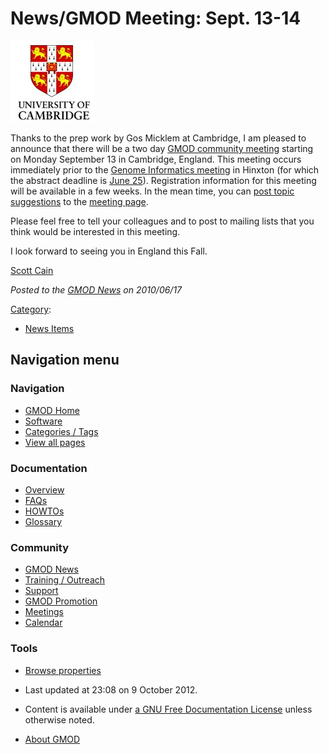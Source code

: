 



<span id="top"></span>




# <span dir="auto">News/GMOD Meeting: Sept. 13-14</span>











[<img src="https://raw.githubusercontent.com/GMOD/gmod.github.io/main/mediawiki/images/f/ff/Cambridge.jpg" width="134"
height="130" alt="September 2010 GMOD Meeting" />](../September_2010_GMOD_Meeting "September 2010 GMOD Meeting")



Thanks to the prep work by Gos Micklem at Cambridge, I am pleased to
announce that there will be a two day [GMOD community
meeting](../September_2010_GMOD_Meeting "September 2010 GMOD Meeting")
starting on Monday September 13 in Cambridge, England. This meeting
occurs immediately prior to the
<a href="http://meetings.cshl.edu/meetings/infouk10.shtml"
class="external text" rel="nofollow">Genome Informatics meeting</a> in
Hinxton (for which the abstract deadline is [June
25](../Calendar "Calendar")). Registration information for this meeting
will be available in a few weeks. In the mean time, you can [post topic
suggestions](../September_2010_GMOD_Meeting "September 2010 GMOD Meeting")
to the [meeting
page](../September_2010_GMOD_Meeting "September 2010 GMOD Meeting").

Please feel free to tell your colleagues and to post to mailing lists
that you think would be interested in this meeting.

I look forward to seeing you in England this Fall.

[Scott Cain](../User%3AScott "User%3AScott")

  



*Posted to the [GMOD News](../GMOD_News "GMOD News") on 2010/06/17*






[Category](../Special%3ACategories "Special%3ACategories"):

- [News Items](../Category%3ANews_Items "Category%3ANews Items")






## Navigation menu







<a href="../Main_Page"
style="background-image: url(../../images/GMOD-cogs.png);"
title="Visit the main page"></a>


### Navigation



- <span id="n-GMOD-Home">[GMOD Home](../Main_Page)</span>
- <span id="n-Software">[Software](../GMOD_Components)</span>
- <span id="n-Categories-.2F-Tags">[Categories /
  Tags](../Categories)</span>
- <span id="n-View-all-pages">[View all
  pages](../Special:AllPages)</span>




### Documentation



- <span id="n-Overview">[Overview](../Overview)</span>
- <span id="n-FAQs">[FAQs](../Category%3AFAQ)</span>
- <span id="n-HOWTOs">[HOWTOs](../Category%3AHOWTO)</span>
- <span id="n-Glossary">[Glossary](../Glossary)</span>




### Community



- <span id="n-GMOD-News">[GMOD News](../GMOD_News)</span>
- <span id="n-Training-.2F-Outreach">[Training /
  Outreach](../Training_and_Outreach)</span>
- <span id="n-Support">[Support](../Support)</span>
- <span id="n-GMOD-Promotion">[GMOD Promotion](../GMOD_Promotion)</span>
- <span id="n-Meetings">[Meetings](../Meetings)</span>
- <span id="n-Calendar">[Calendar](../Calendar)</span>




### Tools

- <span id="t-smwbrowselink"><a href="../Special%3ABrowse/News-2FGMOD_Meeting%3A_Sept._13-2D14"
  rel="smw-browse">Browse properties</a></span>



- <span id="footer-info-lastmod">Last updated at 23:08 on 9 October
  2012.</span>
<!-- - <span id="footer-info-viewcount">6,556 page views.</span> -->
- <span id="footer-info-copyright">Content is available under
  <a href="http://www.gnu.org/licenses/fdl-1.3.html" class="external"
  rel="nofollow">a GNU Free Documentation License</a> unless otherwise
  noted.</span>

<!-- -->

- <span id="footer-places-about">[About
  GMOD](../GMOD%3AAbout "GMOD%3AAbout")</span>

<!-- -->




